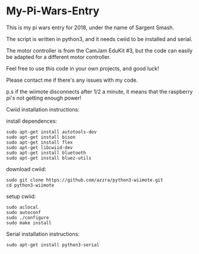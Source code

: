 # My-Pi-Wars-Entry
This is my pi wars entry for 2018, under the name of Sargent Smash.

The script is written in python3, and it needs cwiid to be installed and serial.

The motor controller is from the CamJam EduKit #3, but the code can easily be adapted for a different motor controller.

Feel free to use this code in your own projects, and good luck!

Please contact me if there's any issues with my code.

p.s if the wiimote disconnects after 1/2 a minute, it means that the raspberry pi's not getting enough power!

Cwiid installation instructions:

install dependences:

    sudo apt-get install autotools-dev
    sudo apt-get install bison
    sudo apt-get install flex
    sudo apt-get libcwiid-dev
    sudo apt-get install bluetooth
    sudo apt-get install bluez-utils

download cwiid:

    sudo git clone https://github.com/azzra/python3-wiimote.git
    cd python3-wiimote
setup cwiid:

    sudo aclocal
    sudo autoconf
    sudo ./configure
    sudo make install

Serial installation instructions:

    sudo apt-get install python3-serial
